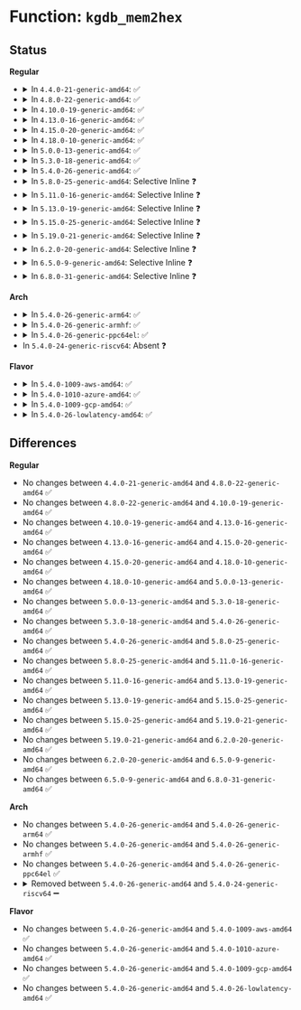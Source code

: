 # Function: <code>kgdb_mem2hex</code>

## Status
<b>Regular</b>
<ul>
<li>
<details>
<summary>In <code>4.4.0-21-generic-amd64</code>: ✅</summary>

```c
char * kgdb_mem2hex(char * mem, char * buf, int count)
```

```json
{
  "name": "kgdb_mem2hex",
  "collision_type": "Unique Global",
  "inline_type": "No",
  "funcs": [
    {
      "addr": 18446744071580093520,
      "name": "kgdb_mem2hex",
      "external": true,
      "loc": "kernel/debug/gdbstub.c:238",
      "file": "kernel/debug/gdbstub.c",
      "inline": "seen, unknown",
      "caller_inline": [],
      "caller_func": [
        "kernel/debug/gdbstub.c:gdb_serial_stub",
        "kernel/debug/gdbstub.c:gdb_serial_stub",
        "kernel/debug/gdbstub.c:gdb_serial_stub",
        "kernel/debug/gdbstub.c:gdb_serial_stub",
        "kernel/debug/gdbstub.c:gdb_serial_stub"
      ]
    }
  ],
  "symbols": [
    {
      "addr": 18446744071580093520,
      "name": "kgdb_mem2hex",
      "section": ".text",
      "bind": "STB_GLOBAL",
      "size": 144
    }
  ]
}
```
</details>
</li>
<li>
<details>
<summary>In <code>4.8.0-22-generic-amd64</code>: ✅</summary>

```c
char * kgdb_mem2hex(char * mem, char * buf, int count)
```

```json
{
  "name": "kgdb_mem2hex",
  "collision_type": "Unique Global",
  "inline_type": "No",
  "funcs": [
    {
      "addr": 18446744071580127104,
      "name": "kgdb_mem2hex",
      "external": true,
      "loc": "kernel/debug/gdbstub.c:238",
      "file": "kernel/debug/gdbstub.c",
      "inline": "seen, unknown",
      "caller_inline": [],
      "caller_func": [
        "kernel/debug/gdbstub.c:gdb_serial_stub",
        "kernel/debug/gdbstub.c:gdb_serial_stub",
        "kernel/debug/gdbstub.c:gdb_serial_stub",
        "kernel/debug/gdbstub.c:gdb_serial_stub",
        "kernel/debug/gdbstub.c:gdb_serial_stub"
      ]
    }
  ],
  "symbols": [
    {
      "addr": 18446744071580127104,
      "name": "kgdb_mem2hex",
      "section": ".text",
      "bind": "STB_GLOBAL",
      "size": 147
    }
  ]
}
```
</details>
</li>
<li>
<details>
<summary>In <code>4.10.0-19-generic-amd64</code>: ✅</summary>

```c
char * kgdb_mem2hex(char * mem, char * buf, int count)
```

```json
{
  "name": "kgdb_mem2hex",
  "collision_type": "Unique Global",
  "inline_type": "No",
  "funcs": [
    {
      "addr": 18446744071580167440,
      "name": "kgdb_mem2hex",
      "external": true,
      "loc": "kernel/debug/gdbstub.c:238",
      "file": "kernel/debug/gdbstub.c",
      "inline": "seen, unknown",
      "caller_inline": [],
      "caller_func": [
        "kernel/debug/gdbstub.c:gdb_serial_stub",
        "kernel/debug/gdbstub.c:gdb_serial_stub",
        "kernel/debug/gdbstub.c:gdb_serial_stub",
        "kernel/debug/gdbstub.c:gdb_serial_stub",
        "kernel/debug/gdbstub.c:gdb_serial_stub"
      ]
    }
  ],
  "symbols": [
    {
      "addr": 18446744071580167440,
      "name": "kgdb_mem2hex",
      "section": ".text",
      "bind": "STB_GLOBAL",
      "size": 147
    }
  ]
}
```
</details>
</li>
<li>
<details>
<summary>In <code>4.13.0-16-generic-amd64</code>: ✅</summary>

```c
char * kgdb_mem2hex(char * mem, char * buf, int count)
```

```json
{
  "name": "kgdb_mem2hex",
  "collision_type": "Unique Global",
  "inline_type": "No",
  "funcs": [
    {
      "addr": 18446744071580173712,
      "name": "kgdb_mem2hex",
      "external": true,
      "loc": "kernel/debug/gdbstub.c:239",
      "file": "kernel/debug/gdbstub.c",
      "inline": "seen, unknown",
      "caller_inline": [],
      "caller_func": [
        "kernel/debug/gdbstub.c:gdb_serial_stub",
        "kernel/debug/gdbstub.c:gdb_serial_stub",
        "kernel/debug/gdbstub.c:gdb_serial_stub",
        "kernel/debug/gdbstub.c:gdb_serial_stub",
        "kernel/debug/gdbstub.c:gdb_serial_stub"
      ]
    }
  ],
  "symbols": [
    {
      "addr": 18446744071580173712,
      "name": "kgdb_mem2hex",
      "section": ".text",
      "bind": "STB_GLOBAL",
      "size": 141
    }
  ]
}
```
</details>
</li>
<li>
<details>
<summary>In <code>4.15.0-20-generic-amd64</code>: ✅</summary>

```c
char * kgdb_mem2hex(char * mem, char * buf, int count)
```

```json
{
  "name": "kgdb_mem2hex",
  "collision_type": "Unique Global",
  "inline_type": "No",
  "funcs": [
    {
      "addr": 18446744071580226080,
      "name": "kgdb_mem2hex",
      "external": true,
      "loc": "kernel/debug/gdbstub.c:239",
      "file": "kernel/debug/gdbstub.c",
      "inline": "seen, unknown",
      "caller_inline": [],
      "caller_func": [
        "kernel/debug/gdbstub.c:gdb_serial_stub",
        "kernel/debug/gdbstub.c:gdb_serial_stub",
        "kernel/debug/gdbstub.c:gdb_serial_stub",
        "kernel/debug/gdbstub.c:gdb_serial_stub",
        "kernel/debug/gdbstub.c:gdb_serial_stub"
      ]
    }
  ],
  "symbols": [
    {
      "addr": 18446744071580226080,
      "name": "kgdb_mem2hex",
      "section": ".text",
      "bind": "STB_GLOBAL",
      "size": 141
    }
  ]
}
```
</details>
</li>
<li>
<details>
<summary>In <code>4.18.0-10-generic-amd64</code>: ✅</summary>

```c
char * kgdb_mem2hex(char * mem, char * buf, int count)
```

```json
{
  "name": "kgdb_mem2hex",
  "collision_type": "Unique Global",
  "inline_type": "No",
  "funcs": [
    {
      "addr": 18446744071580286544,
      "name": "kgdb_mem2hex",
      "external": true,
      "loc": "kernel/debug/gdbstub.c:239",
      "file": "kernel/debug/gdbstub.c",
      "inline": "seen, unknown",
      "caller_inline": [],
      "caller_func": [
        "kernel/debug/gdbstub.c:gdb_serial_stub",
        "kernel/debug/gdbstub.c:gdb_serial_stub",
        "kernel/debug/gdbstub.c:gdb_serial_stub",
        "kernel/debug/gdbstub.c:gdb_serial_stub",
        "kernel/debug/gdbstub.c:gdb_serial_stub"
      ]
    }
  ],
  "symbols": [
    {
      "addr": 18446744071580286544,
      "name": "kgdb_mem2hex",
      "section": ".text",
      "bind": "STB_GLOBAL",
      "size": 143
    }
  ]
}
```
</details>
</li>
<li>
<details>
<summary>In <code>5.0.0-13-generic-amd64</code>: ✅</summary>

```c
char * kgdb_mem2hex(char * mem, char * buf, int count)
```

```json
{
  "name": "kgdb_mem2hex",
  "collision_type": "Unique Global",
  "inline_type": "No",
  "funcs": [
    {
      "addr": 18446744071580339136,
      "name": "kgdb_mem2hex",
      "external": true,
      "loc": "kernel/debug/gdbstub.c:239",
      "file": "kernel/debug/gdbstub.c",
      "inline": "seen, unknown",
      "caller_inline": [],
      "caller_func": [
        "kernel/debug/gdbstub.c:gdb_serial_stub",
        "kernel/debug/gdbstub.c:gdb_serial_stub",
        "kernel/debug/gdbstub.c:gdb_serial_stub",
        "kernel/debug/gdbstub.c:gdb_serial_stub",
        "kernel/debug/gdbstub.c:gdb_serial_stub"
      ]
    }
  ],
  "symbols": [
    {
      "addr": 18446744071580339136,
      "name": "kgdb_mem2hex",
      "section": ".text",
      "bind": "STB_GLOBAL",
      "size": 143
    }
  ]
}
```
</details>
</li>
<li>
<details>
<summary>In <code>5.3.0-18-generic-amd64</code>: ✅</summary>

```c
char * kgdb_mem2hex(char * mem, char * buf, int count)
```

```json
{
  "name": "kgdb_mem2hex",
  "collision_type": "Unique Global",
  "inline_type": "No",
  "funcs": [
    {
      "addr": 18446744071580391904,
      "name": "kgdb_mem2hex",
      "external": true,
      "loc": "kernel/debug/gdbstub.c:239",
      "file": "kernel/debug/gdbstub.c",
      "inline": "seen, unknown",
      "caller_inline": [],
      "caller_func": [
        "kernel/debug/gdbstub.c:gdb_serial_stub",
        "kernel/debug/gdbstub.c:gdb_serial_stub",
        "kernel/debug/gdbstub.c:gdb_serial_stub",
        "kernel/debug/gdbstub.c:gdb_cmd_query",
        "kernel/debug/gdbstub.c:gdb_cmd_query"
      ]
    }
  ],
  "symbols": [
    {
      "addr": 18446744071580391904,
      "name": "kgdb_mem2hex",
      "section": ".text",
      "bind": "STB_GLOBAL",
      "size": 139
    }
  ]
}
```
</details>
</li>
<li>
<details>
<summary>In <code>5.4.0-26-generic-amd64</code>: ✅</summary>

```c
char * kgdb_mem2hex(char * mem, char * buf, int count)
```

```json
{
  "name": "kgdb_mem2hex",
  "collision_type": "Unique Global",
  "inline_type": "No",
  "funcs": [
    {
      "addr": 18446744071580440688,
      "name": "kgdb_mem2hex",
      "external": true,
      "loc": "kernel/debug/gdbstub.c:239",
      "file": "kernel/debug/gdbstub.c",
      "inline": "seen, unknown",
      "caller_inline": [],
      "caller_func": [
        "kernel/debug/gdbstub.c:gdb_serial_stub",
        "kernel/debug/gdbstub.c:gdb_serial_stub",
        "kernel/debug/gdbstub.c:gdb_serial_stub",
        "kernel/debug/gdbstub.c:gdb_cmd_query",
        "kernel/debug/gdbstub.c:gdb_cmd_query"
      ]
    }
  ],
  "symbols": [
    {
      "addr": 18446744071580440688,
      "name": "kgdb_mem2hex",
      "section": ".text",
      "bind": "STB_GLOBAL",
      "size": 139
    }
  ]
}
```
</details>
</li>
<li>
<details>
<summary>In <code>5.8.0-25-generic-amd64</code>: Selective Inline ❓</summary>

```c
char * kgdb_mem2hex(char * mem, char * buf, int count)
```

```json
{
  "name": "kgdb_mem2hex",
  "collision_type": "Unique Global",
  "inline_type": "Selective",
  "funcs": [
    {
      "addr": 18446744071580527465,
      "name": "kgdb_mem2hex",
      "external": true,
      "loc": "kernel/debug/gdbstub.c:239",
      "file": "kernel/debug/gdbstub.c",
      "inline": "not declared, inlined",
      "caller_inline": [
        "kernel/debug/gdbstub.c:gdb_serial_stub",
        "kernel/debug/gdbstub.c:gdb_cmd_query"
      ],
      "caller_func": [
        "kernel/debug/gdbstub.c:gdb_serial_stub",
        "kernel/debug/gdbstub.c:gdb_cmd_query"
      ]
    }
  ],
  "symbols": [
    {
      "addr": 18446744071580523376,
      "name": "kgdb_mem2hex",
      "section": ".text",
      "bind": "STB_GLOBAL",
      "size": 130
    }
  ]
}
```
</details>
</li>
<li>
<details>
<summary>In <code>5.11.0-16-generic-amd64</code>: Selective Inline ❓</summary>

```c
char * kgdb_mem2hex(char * mem, char * buf, int count)
```

```json
{
  "name": "kgdb_mem2hex",
  "collision_type": "Unique Global",
  "inline_type": "Selective",
  "funcs": [
    {
      "addr": 18446744071580515566,
      "name": "kgdb_mem2hex",
      "external": true,
      "loc": "kernel/debug/gdbstub.c:239",
      "file": "kernel/debug/gdbstub.c",
      "inline": "not declared, inlined",
      "caller_inline": [
        "kernel/debug/gdbstub.c:gdb_serial_stub",
        "kernel/debug/gdbstub.c:gdb_cmd_query"
      ],
      "caller_func": [
        "kernel/debug/gdbstub.c:gdb_serial_stub",
        "kernel/debug/gdbstub.c:gdb_cmd_query"
      ]
    }
  ],
  "symbols": [
    {
      "addr": 18446744071580511440,
      "name": "kgdb_mem2hex",
      "section": ".text",
      "bind": "STB_GLOBAL",
      "size": 130
    }
  ]
}
```
</details>
</li>
<li>
<details>
<summary>In <code>5.13.0-19-generic-amd64</code>: Selective Inline ❓</summary>

```c
char * kgdb_mem2hex(char * mem, char * buf, int count)
```

```json
{
  "name": "kgdb_mem2hex",
  "collision_type": "Unique Global",
  "inline_type": "Selective",
  "funcs": [
    {
      "addr": 18446744071580518568,
      "name": "kgdb_mem2hex",
      "external": true,
      "loc": "kernel/debug/gdbstub.c:239",
      "file": "kernel/debug/gdbstub.c",
      "inline": "not declared, inlined",
      "caller_inline": [
        "kernel/debug/gdbstub.c:gdb_serial_stub",
        "kernel/debug/gdbstub.c:gdb_cmd_query"
      ],
      "caller_func": [
        "kernel/debug/gdbstub.c:gdb_serial_stub",
        "kernel/debug/gdbstub.c:gdb_serial_stub",
        "kernel/debug/gdbstub.c:gdb_cmd_query"
      ]
    }
  ],
  "symbols": [
    {
      "addr": 18446744071580515184,
      "name": "kgdb_mem2hex",
      "section": ".text",
      "bind": "STB_GLOBAL",
      "size": 130
    }
  ]
}
```
</details>
</li>
<li>
<details>
<summary>In <code>5.15.0-25-generic-amd64</code>: Selective Inline ❓</summary>

```c
char * kgdb_mem2hex(char * mem, char * buf, int count)
```

```json
{
  "name": "kgdb_mem2hex",
  "collision_type": "Unique Global",
  "inline_type": "Selective",
  "funcs": [
    {
      "addr": 18446744071580690024,
      "name": "kgdb_mem2hex",
      "external": true,
      "loc": "kernel/debug/gdbstub.c:236",
      "file": "kernel/debug/gdbstub.c",
      "inline": "not declared, inlined",
      "caller_inline": [
        "kernel/debug/gdbstub.c:gdb_serial_stub",
        "kernel/debug/gdbstub.c:gdb_cmd_query"
      ],
      "caller_func": [
        "kernel/debug/gdbstub.c:gdb_serial_stub",
        "kernel/debug/gdbstub.c:gdb_serial_stub",
        "kernel/debug/gdbstub.c:gdb_cmd_query"
      ]
    }
  ],
  "symbols": [
    {
      "addr": 18446744071580686608,
      "name": "kgdb_mem2hex",
      "section": ".text",
      "bind": "STB_GLOBAL",
      "size": 132
    }
  ]
}
```
</details>
</li>
<li>
<details>
<summary>In <code>5.19.0-21-generic-amd64</code>: Selective Inline ❓</summary>

```c
char * kgdb_mem2hex(char * mem, char * buf, int count)
```

```json
{
  "name": "kgdb_mem2hex",
  "collision_type": "Unique Global",
  "inline_type": "Selective",
  "funcs": [
    {
      "addr": 18446744071580900830,
      "name": "kgdb_mem2hex",
      "external": true,
      "loc": "kernel/debug/gdbstub.c:236",
      "file": "kernel/debug/gdbstub.c",
      "inline": "not declared, inlined",
      "caller_inline": [
        "kernel/debug/gdbstub.c:gdb_serial_stub",
        "kernel/debug/gdbstub.c:gdb_cmd_query"
      ],
      "caller_func": [
        "kernel/debug/gdbstub.c:gdb_serial_stub",
        "kernel/debug/gdbstub.c:gdb_serial_stub",
        "kernel/debug/gdbstub.c:gdb_cmd_query"
      ]
    }
  ],
  "symbols": [
    {
      "addr": 18446744071580897200,
      "name": "kgdb_mem2hex",
      "section": ".text",
      "bind": "STB_GLOBAL",
      "size": 165
    }
  ]
}
```
</details>
</li>
<li>
<details>
<summary>In <code>6.2.0-20-generic-amd64</code>: Selective Inline ❓</summary>

```c
char * kgdb_mem2hex(char * mem, char * buf, int count)
```

```json
{
  "name": "kgdb_mem2hex",
  "collision_type": "Unique Global",
  "inline_type": "Selective",
  "funcs": [
    {
      "addr": 18446744071581192151,
      "name": "kgdb_mem2hex",
      "external": true,
      "loc": "kernel/debug/gdbstub.c:236",
      "file": "kernel/debug/gdbstub.c",
      "inline": "not declared, inlined",
      "caller_inline": [
        "kernel/debug/gdbstub.c:gdb_serial_stub",
        "kernel/debug/gdbstub.c:gdb_cmd_query"
      ],
      "caller_func": [
        "kernel/debug/gdbstub.c:gdb_serial_stub",
        "kernel/debug/gdbstub.c:gdb_serial_stub",
        "kernel/debug/gdbstub.c:gdb_cmd_query"
      ]
    }
  ],
  "symbols": [
    {
      "addr": 18446744071581188368,
      "name": "kgdb_mem2hex",
      "section": ".text",
      "bind": "STB_GLOBAL",
      "size": 165
    }
  ]
}
```
</details>
</li>
<li>
<details>
<summary>In <code>6.5.0-9-generic-amd64</code>: Selective Inline ❓</summary>

```c
char * kgdb_mem2hex(char * mem, char * buf, int count)
```

```json
{
  "name": "kgdb_mem2hex",
  "collision_type": "Unique Global",
  "inline_type": "Selective",
  "funcs": [
    {
      "addr": 18446744071581286621,
      "name": "kgdb_mem2hex",
      "external": true,
      "loc": "kernel/debug/gdbstub.c:236",
      "file": "kernel/debug/gdbstub.c",
      "inline": "not declared, inlined",
      "caller_inline": [
        "kernel/debug/gdbstub.c:gdb_serial_stub",
        "kernel/debug/gdbstub.c:gdb_cmd_query"
      ],
      "caller_func": [
        "kernel/debug/gdbstub.c:gdb_serial_stub",
        "kernel/debug/gdbstub.c:gdb_serial_stub",
        "kernel/debug/gdbstub.c:gdb_cmd_query"
      ]
    }
  ],
  "symbols": [
    {
      "addr": 18446744071581282592,
      "name": "kgdb_mem2hex",
      "section": ".text",
      "bind": "STB_GLOBAL",
      "size": 165
    }
  ]
}
```
</details>
</li>
<li>
<details>
<summary>In <code>6.8.0-31-generic-amd64</code>: Selective Inline ❓</summary>

```c
char * kgdb_mem2hex(char * mem, char * buf, int count)
```

```json
{
  "name": "kgdb_mem2hex",
  "collision_type": "Unique Global",
  "inline_type": "Selective",
  "funcs": [
    {
      "addr": 18446744071581392717,
      "name": "kgdb_mem2hex",
      "external": true,
      "loc": "kernel/debug/gdbstub.c:236",
      "file": "kernel/debug/gdbstub.c",
      "inline": "not declared, inlined",
      "caller_inline": [
        "kernel/debug/gdbstub.c:gdb_serial_stub",
        "kernel/debug/gdbstub.c:gdb_cmd_query"
      ],
      "caller_func": [
        "kernel/debug/gdbstub.c:gdb_serial_stub",
        "kernel/debug/gdbstub.c:gdb_serial_stub",
        "kernel/debug/gdbstub.c:gdb_cmd_query"
      ]
    }
  ],
  "symbols": [
    {
      "addr": 18446744071581388688,
      "name": "kgdb_mem2hex",
      "section": ".text",
      "bind": "STB_GLOBAL",
      "size": 165
    }
  ]
}
```
</details>
</li>
</ul>
<b>Arch</b>
<ul>
<li>
<details>
<summary>In <code>5.4.0-26-generic-arm64</code>: ✅</summary>

```c
char * kgdb_mem2hex(char * mem, char * buf, int count)
```

```json
{
  "name": "kgdb_mem2hex",
  "collision_type": "Unique Global",
  "inline_type": "No",
  "funcs": [
    {
      "addr": 18446603336491710240,
      "name": "kgdb_mem2hex",
      "external": true,
      "loc": "kernel/debug/gdbstub.c:239",
      "file": "kernel/debug/gdbstub.c",
      "inline": "seen, unknown",
      "caller_inline": [],
      "caller_func": [
        "kernel/debug/gdbstub.c:gdb_serial_stub",
        "kernel/debug/gdbstub.c:gdb_serial_stub",
        "kernel/debug/gdbstub.c:gdb_serial_stub",
        "kernel/debug/gdbstub.c:gdb_cmd_query",
        "kernel/debug/gdbstub.c:gdb_cmd_query"
      ]
    }
  ],
  "symbols": [
    {
      "addr": 18446603336491710240,
      "name": "kgdb_mem2hex",
      "section": ".text",
      "bind": "STB_GLOBAL",
      "size": 188
    }
  ]
}
```
</details>
</li>
<li>
<details>
<summary>In <code>5.4.0-26-generic-armhf</code>: ✅</summary>

```c
char * kgdb_mem2hex(char * mem, char * buf, int count)
```

```json
{
  "name": "kgdb_mem2hex",
  "collision_type": "Unique Global",
  "inline_type": "No",
  "funcs": [
    {
      "addr": 3225662940,
      "name": "kgdb_mem2hex",
      "external": true,
      "loc": "kernel/debug/gdbstub.c:239",
      "file": "kernel/debug/gdbstub.c",
      "inline": "seen, unknown",
      "caller_inline": [],
      "caller_func": [
        "kernel/debug/gdbstub.c:gdb_serial_stub",
        "kernel/debug/gdbstub.c:gdb_serial_stub",
        "kernel/debug/gdbstub.c:gdb_serial_stub",
        "kernel/debug/gdbstub.c:gdb_cmd_query",
        "kernel/debug/gdbstub.c:gdb_cmd_query"
      ]
    }
  ],
  "symbols": [
    {
      "addr": 3225662940,
      "name": "kgdb_mem2hex",
      "section": ".text",
      "bind": "STB_GLOBAL",
      "size": 152
    }
  ]
}
```
</details>
</li>
<li>
<details>
<summary>In <code>5.4.0-26-generic-ppc64el</code>: ✅</summary>

```c
char * kgdb_mem2hex(char * mem, char * buf, int count)
```

```json
{
  "name": "kgdb_mem2hex",
  "collision_type": "Unique Global",
  "inline_type": "No",
  "funcs": [
    {
      "addr": 13835058055284733136,
      "name": "kgdb_mem2hex",
      "external": true,
      "loc": "kernel/debug/gdbstub.c:239",
      "file": "kernel/debug/gdbstub.c",
      "inline": "seen, unknown",
      "caller_inline": [],
      "caller_func": [
        "kernel/debug/gdbstub.c:gdb_serial_stub",
        "kernel/debug/gdbstub.c:gdb_serial_stub",
        "kernel/debug/gdbstub.c:gdb_serial_stub",
        "kernel/debug/gdbstub.c:gdb_cmd_query",
        "kernel/debug/gdbstub.c:gdb_cmd_query"
      ]
    }
  ],
  "symbols": [
    {
      "addr": 13835058055284733136,
      "name": "kgdb_mem2hex",
      "section": ".text",
      "bind": "STB_GLOBAL",
      "size": 264
    }
  ]
}
```
</details>
</li>
<li>
In <code>5.4.0-24-generic-riscv64</code>: Absent ❓
</li>
</ul>
<b>Flavor</b>
<ul>
<li>
<details>
<summary>In <code>5.4.0-1009-aws-amd64</code>: ✅</summary>

```c
char * kgdb_mem2hex(char * mem, char * buf, int count)
```

```json
{
  "name": "kgdb_mem2hex",
  "collision_type": "Unique Global",
  "inline_type": "No",
  "funcs": [
    {
      "addr": 18446744071580409488,
      "name": "kgdb_mem2hex",
      "external": true,
      "loc": "kernel/debug/gdbstub.c:239",
      "file": "kernel/debug/gdbstub.c",
      "inline": "seen, unknown",
      "caller_inline": [],
      "caller_func": [
        "kernel/debug/gdbstub.c:gdb_serial_stub",
        "kernel/debug/gdbstub.c:gdb_serial_stub",
        "kernel/debug/gdbstub.c:gdb_serial_stub",
        "kernel/debug/gdbstub.c:gdb_cmd_query",
        "kernel/debug/gdbstub.c:gdb_cmd_query"
      ]
    }
  ],
  "symbols": [
    {
      "addr": 18446744071580409488,
      "name": "kgdb_mem2hex",
      "section": ".text",
      "bind": "STB_GLOBAL",
      "size": 139
    }
  ]
}
```
</details>
</li>
<li>
<details>
<summary>In <code>5.4.0-1010-azure-amd64</code>: ✅</summary>

```c
char * kgdb_mem2hex(char * mem, char * buf, int count)
```

```json
{
  "name": "kgdb_mem2hex",
  "collision_type": "Unique Global",
  "inline_type": "No",
  "funcs": [
    {
      "addr": 18446744071580356576,
      "name": "kgdb_mem2hex",
      "external": true,
      "loc": "kernel/debug/gdbstub.c:239",
      "file": "kernel/debug/gdbstub.c",
      "inline": "seen, unknown",
      "caller_inline": [],
      "caller_func": [
        "kernel/debug/gdbstub.c:gdb_serial_stub",
        "kernel/debug/gdbstub.c:gdb_serial_stub",
        "kernel/debug/gdbstub.c:gdb_serial_stub",
        "kernel/debug/gdbstub.c:gdb_cmd_query",
        "kernel/debug/gdbstub.c:gdb_cmd_query"
      ]
    }
  ],
  "symbols": [
    {
      "addr": 18446744071580356576,
      "name": "kgdb_mem2hex",
      "section": ".text",
      "bind": "STB_GLOBAL",
      "size": 139
    }
  ]
}
```
</details>
</li>
<li>
<details>
<summary>In <code>5.4.0-1009-gcp-amd64</code>: ✅</summary>

```c
char * kgdb_mem2hex(char * mem, char * buf, int count)
```

```json
{
  "name": "kgdb_mem2hex",
  "collision_type": "Unique Global",
  "inline_type": "No",
  "funcs": [
    {
      "addr": 18446744071580400736,
      "name": "kgdb_mem2hex",
      "external": true,
      "loc": "kernel/debug/gdbstub.c:239",
      "file": "kernel/debug/gdbstub.c",
      "inline": "seen, unknown",
      "caller_inline": [],
      "caller_func": [
        "kernel/debug/gdbstub.c:gdb_serial_stub",
        "kernel/debug/gdbstub.c:gdb_serial_stub",
        "kernel/debug/gdbstub.c:gdb_serial_stub",
        "kernel/debug/gdbstub.c:gdb_cmd_query",
        "kernel/debug/gdbstub.c:gdb_cmd_query"
      ]
    }
  ],
  "symbols": [
    {
      "addr": 18446744071580400736,
      "name": "kgdb_mem2hex",
      "section": ".text",
      "bind": "STB_GLOBAL",
      "size": 139
    }
  ]
}
```
</details>
</li>
<li>
<details>
<summary>In <code>5.4.0-26-lowlatency-amd64</code>: ✅</summary>

```c
char * kgdb_mem2hex(char * mem, char * buf, int count)
```

```json
{
  "name": "kgdb_mem2hex",
  "collision_type": "Unique Global",
  "inline_type": "No",
  "funcs": [
    {
      "addr": 18446744071580456320,
      "name": "kgdb_mem2hex",
      "external": true,
      "loc": "kernel/debug/gdbstub.c:239",
      "file": "kernel/debug/gdbstub.c",
      "inline": "seen, unknown",
      "caller_inline": [],
      "caller_func": [
        "kernel/debug/gdbstub.c:gdb_serial_stub",
        "kernel/debug/gdbstub.c:gdb_serial_stub",
        "kernel/debug/gdbstub.c:gdb_serial_stub",
        "kernel/debug/gdbstub.c:gdb_cmd_query",
        "kernel/debug/gdbstub.c:gdb_cmd_query"
      ]
    }
  ],
  "symbols": [
    {
      "addr": 18446744071580456320,
      "name": "kgdb_mem2hex",
      "section": ".text",
      "bind": "STB_GLOBAL",
      "size": 139
    }
  ]
}
```
</details>
</li>
</ul>

## Differences
<b>Regular</b>
<ul>
<li>
No changes between <code>4.4.0-21-generic-amd64</code> and <code>4.8.0-22-generic-amd64</code> ✅
</li>
<li>
No changes between <code>4.8.0-22-generic-amd64</code> and <code>4.10.0-19-generic-amd64</code> ✅
</li>
<li>
No changes between <code>4.10.0-19-generic-amd64</code> and <code>4.13.0-16-generic-amd64</code> ✅
</li>
<li>
No changes between <code>4.13.0-16-generic-amd64</code> and <code>4.15.0-20-generic-amd64</code> ✅
</li>
<li>
No changes between <code>4.15.0-20-generic-amd64</code> and <code>4.18.0-10-generic-amd64</code> ✅
</li>
<li>
No changes between <code>4.18.0-10-generic-amd64</code> and <code>5.0.0-13-generic-amd64</code> ✅
</li>
<li>
No changes between <code>5.0.0-13-generic-amd64</code> and <code>5.3.0-18-generic-amd64</code> ✅
</li>
<li>
No changes between <code>5.3.0-18-generic-amd64</code> and <code>5.4.0-26-generic-amd64</code> ✅
</li>
<li>
No changes between <code>5.4.0-26-generic-amd64</code> and <code>5.8.0-25-generic-amd64</code> ✅
</li>
<li>
No changes between <code>5.8.0-25-generic-amd64</code> and <code>5.11.0-16-generic-amd64</code> ✅
</li>
<li>
No changes between <code>5.11.0-16-generic-amd64</code> and <code>5.13.0-19-generic-amd64</code> ✅
</li>
<li>
No changes between <code>5.13.0-19-generic-amd64</code> and <code>5.15.0-25-generic-amd64</code> ✅
</li>
<li>
No changes between <code>5.15.0-25-generic-amd64</code> and <code>5.19.0-21-generic-amd64</code> ✅
</li>
<li>
No changes between <code>5.19.0-21-generic-amd64</code> and <code>6.2.0-20-generic-amd64</code> ✅
</li>
<li>
No changes between <code>6.2.0-20-generic-amd64</code> and <code>6.5.0-9-generic-amd64</code> ✅
</li>
<li>
No changes between <code>6.5.0-9-generic-amd64</code> and <code>6.8.0-31-generic-amd64</code> ✅
</li>
</ul>
<b>Arch</b>
<ul>
<li>
No changes between <code>5.4.0-26-generic-amd64</code> and <code>5.4.0-26-generic-arm64</code> ✅
</li>
<li>
No changes between <code>5.4.0-26-generic-amd64</code> and <code>5.4.0-26-generic-armhf</code> ✅
</li>
<li>
No changes between <code>5.4.0-26-generic-amd64</code> and <code>5.4.0-26-generic-ppc64el</code> ✅
</li>
<li>
<details>
<summary>Removed between <code>5.4.0-26-generic-amd64</code> and <code>5.4.0-24-generic-riscv64</code> ➖</summary>

```c
char * kgdb_mem2hex(char * mem, char * buf, int count)
```
</details>
</li>
</ul>
<b>Flavor</b>
<ul>
<li>
No changes between <code>5.4.0-26-generic-amd64</code> and <code>5.4.0-1009-aws-amd64</code> ✅
</li>
<li>
No changes between <code>5.4.0-26-generic-amd64</code> and <code>5.4.0-1010-azure-amd64</code> ✅
</li>
<li>
No changes between <code>5.4.0-26-generic-amd64</code> and <code>5.4.0-1009-gcp-amd64</code> ✅
</li>
<li>
No changes between <code>5.4.0-26-generic-amd64</code> and <code>5.4.0-26-lowlatency-amd64</code> ✅
</li>
</ul>
